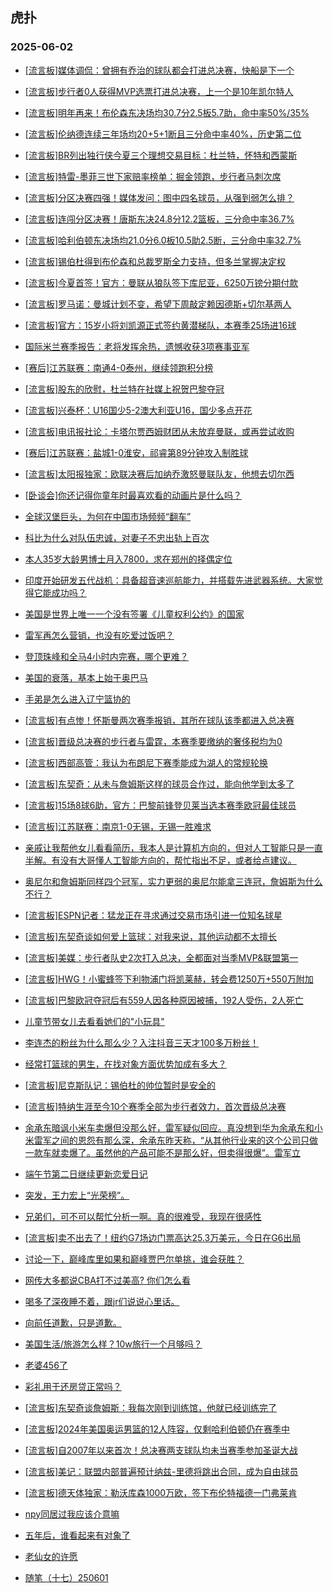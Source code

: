 ## 虎扑 
### 2025-06-02

+ [[流言板]媒体调侃：曾拥有乔治的球队都会打进总决赛，快船是下一个](https://bbs.hupu.com/632924720.html)

+ [[流言板]步行者0人获得MVP选票打进总决赛，上一个是10年凯尔特人](https://bbs.hupu.com/632924614.html)

+ [[流言板]明年再来！布伦森东决场均30.7分2.5板5.7助，命中率50%/35%](https://bbs.hupu.com/632924789.html)

+ [[流言板]伦纳德连续三年场均20+5+1断且三分命中率40%，历史第二位](https://bbs.hupu.com/632925873.html)

+ [[流言板]BR列出独行侠今夏三个理想交易目标：杜兰特，怀特和西蒙斯](https://bbs.hupu.com/632926239.html)

+ [[流言板]特雷-墨菲三世下家赔率榜单：掘金领跑，步行者马刺次席](https://bbs.hupu.com/632927650.html)

+ [[流言板]分区决赛四强！媒体发问：图中四名球员，从强到弱怎么排？](https://bbs.hupu.com/632926005.html)

+ [[流言板]连闯分区决赛！唐斯东决24.8分12.2篮板，三分命中率36.7%](https://bbs.hupu.com/632924867.html)

+ [[流言板]哈利伯顿东决场均21.0分6.0板10.5助2.5断，三分命中率32.7%](https://bbs.hupu.com/632923866.html)

+ [[流言板]锡伯杜得到布伦森和总裁罗斯全力支持，但多兰掌握决定权](https://bbs.hupu.com/632925179.html)

+ [[流言板]今夏首签！官方：曼联从狼队签下库尼亚，6250万镑分期付款](https://bbs.hupu.com/632925977.html)

+ [[流言板]罗马诺：曼城计划不变，希望下周敲定赖因德斯+切尔基两人](https://bbs.hupu.com/632925068.html)

+ [[流言板]官方：15岁小将刘凯源正式签约黄潜梯队，本赛季25场进16球](https://bbs.hupu.com/632926650.html)

+ [国际米兰赛季报告：老将发挥余热，遗憾收获3项赛事亚军](https://bbs.hupu.com/632921747.html)

+ [[赛后]江苏联赛：南通4-0泰州，继续领跑积分榜](https://bbs.hupu.com/632923320.html)

+ [[流言板]股东的欣慰，杜兰特在社媒上祝贺巴黎夺冠](https://bbs.hupu.com/632921083.html)

+ [[流言板]兴泰杯：U16国少5-2澳大利亚U16，国少多点开花](https://bbs.hupu.com/632926285.html)

+ [[流言板]电讯报社论：卡塔尔贾西姆财团从未放弃曼联，或再尝试收购](https://bbs.hupu.com/632923764.html)

+ [[赛后]江苏联赛：盐城1-0淮安，祁睿第89分钟攻入制胜球](https://bbs.hupu.com/632923036.html)

+ [[流言板]太阳报独家：欧联决赛后加纳乔激怒曼联队友，他想去切尔西](https://bbs.hupu.com/632920210.html)

+ [[卧谈会]你还记得你童年时最喜欢看的动画片是什么吗？](https://bbs.hupu.com/632925381.html)

+ [全球汉堡巨头，为何在中国市场频频“翻车”](https://bbs.hupu.com/632925851.html)

+ [科比为什么对队伍忠诚，对妻子不忠出轨上百次](https://bbs.hupu.com/632925094.html)

+ [本人35岁大龄男博士月入7800，求在郑州的择偶定位](https://bbs.hupu.com/632924842.html)

+ [印度开始研发五代战机：具备超音速巡航能力，并搭载先进武器系统。大家觉得它能成功吗？](https://bbs.hupu.com/632924628.html)

+ [美国是世界上唯一一个没有签署《儿童权利公约》的国家](https://bbs.hupu.com/632924460.html)

+ [雷军再怎么营销，也没有吃爱过饭吧？](https://bbs.hupu.com/632924337.html)

+ [登顶珠峰和全马4小时内完赛，哪个更难？](https://bbs.hupu.com/632925422.html)

+ [美国的衰落，基本上始于奥巴马](https://bbs.hupu.com/632925992.html)

+ [手弟是怎么进入辽宁篮协的](https://bbs.hupu.com/632926432.html)

+ [[流言板]有点惨！怀斯曼两次赛季报销，其所在球队该季都进入总决赛](https://bbs.hupu.com/632928439.html)

+ [[流言板]晋级总决赛的步行者与雷霆，本赛季要缴纳的奢侈税均为0](https://bbs.hupu.com/632928547.html)

+ [[流言板]西部高管：我认为布朗尼下赛季能成为湖人的常规轮换](https://bbs.hupu.com/632927260.html)

+ [[流言板]东契奇：从未与詹姆斯这样的球员合作过，能向他学到太多了](https://bbs.hupu.com/632927352.html)

+ [[流言板]15场8球6助，官方：巴黎前锋登贝莱当选本赛季欧冠最佳球员](https://bbs.hupu.com/632927817.html)

+ [[流言板]江苏联赛：南京1-0无锡，无锡一胜难求](https://bbs.hupu.com/632926281.html)

+ [亲戚让我帮他女儿看看简历，我本人是计算机方向的，但对人工智能只是一直半解。有没有大哥懂人工智能方向的，帮忙指出不足，或者给点建议。](https://bbs.hupu.com/632926268.html)

+ [奥尼尔和詹姆斯同样四个冠军，实力更弱的奥尼尔能拿三连冠，詹姆斯为什么不行？](https://bbs.hupu.com/632925313.html)

+ [[流言板]ESPN记者：猛龙正在寻求通过交易市场引进一位知名球星](https://bbs.hupu.com/632928928.html)

+ [[流言板]东契奇谈如何爱上篮球：对我来说，其他运动都不太擅长](https://bbs.hupu.com/632927984.html)

+ [[流言板]美媒：步行者队史2次打入总决，全都面对当季MVP&amp;联盟第一](https://bbs.hupu.com/632926543.html)

+ [[流言板]HWG！小蜜蜂签下利物浦门将凯莱赫，转会费1250万+550万附加](https://bbs.hupu.com/632928335.html)

+ [[流言板]巴黎欧冠夺冠后有559人因各种原因被捕，192人受伤，2人死亡](https://bbs.hupu.com/632923061.html)

+ [儿童节带女儿去看看她们的&quot;小玩具&quot;](https://bbs.hupu.com/632926503.html)

+ [李连杰的粉丝为什么那么少？入注抖音三天才100多万粉丝！](https://bbs.hupu.com/632926683.html)

+ [经常打篮球的男生，在找对象方面优势加成有多大？](https://bbs.hupu.com/632928253.html)

+ [[流言板]尼克斯队记：锡伯杜的帅位暂时是安全的](https://bbs.hupu.com/632928873.html)

+ [[流言板]特纳生涯至今10个赛季全部为步行者效力，首次晋级总决赛](https://bbs.hupu.com/632928383.html)

+ [余承东暗讽小米车卖爆但没那么好，雷军疑似回应。真没想到华为余承东和小米雷军之间的恩怨有那么深，余承东昨天称，“从其他行业来的这个公司只做一款车就卖爆了。虽然他的产品可能不是那么好，但卖得很爆”。雷军立](https://bbs.hupu.com/632926153.html)

+ [端午节第二日继续更新恋爱日记](https://bbs.hupu.com/632927578.html)

+ [突发，王力宏上“光荣榜”。](https://bbs.hupu.com/632927403.html)

+ [兄弟们，可不可以帮忙分析一啊。真的很难受，我现在很感性](https://bbs.hupu.com/632926231.html)

+ [[流言板]卖不出去了！纽约G7场边门票高达25.3万美元，今日在G6出局](https://bbs.hupu.com/632927541.html)

+ [讨论一下，巅峰库里如果和巅峰贾巴尔单挑，谁会获胜？](https://bbs.hupu.com/632928479.html)

+ [网传大多都说CBA打不过美高? 你们怎么看](https://bbs.hupu.com/632929369.html)

+ [喝多了深夜睡不着，跟jr们说说心里话。](https://bbs.hupu.com/632929078.html)

+ [向前任道歉，只是道歉。](https://bbs.hupu.com/632927258.html)

+ [美国生活/旅游怎么样？10w旅行一个月够吗？](https://bbs.hupu.com/632929028.html)

+ [老婆456了](https://bbs.hupu.com/632928975.html)

+ [彩礼用于还房贷正常吗？](https://bbs.hupu.com/632927745.html)

+ [[流言板]东契奇谈詹姆斯：我每次刚到训练馆，他就已经训练完了](https://bbs.hupu.com/632929569.html)

+ [[流言板]2024年美国奥运男篮的12人阵容，仅剩哈利伯顿仍在赛季中](https://bbs.hupu.com/632928494.html)

+ [[流言板]自2007年以来首次！总决赛两支球队均未当赛季参加圣诞大战](https://bbs.hupu.com/632928817.html)

+ [[流言板]美记：联盟内部普遍预计纳兹-里德将跳出合同，成为自由球员](https://bbs.hupu.com/632929486.html)

+ [[流言板]德天体独家：勒沃库森1000万欧，签下布伦特福德一门弗莱肯](https://bbs.hupu.com/632923472.html)

+ [npy同居过我应该介意嘛](https://bbs.hupu.com/632930113.html)

+ [五年后，谁看起来有对象了](https://bbs.hupu.com/632929034.html)

+ [老仙女的许愿](https://bbs.hupu.com/632929149.html)

+ [随笔（十七）250601](https://bbs.hupu.com/632928466.html)

